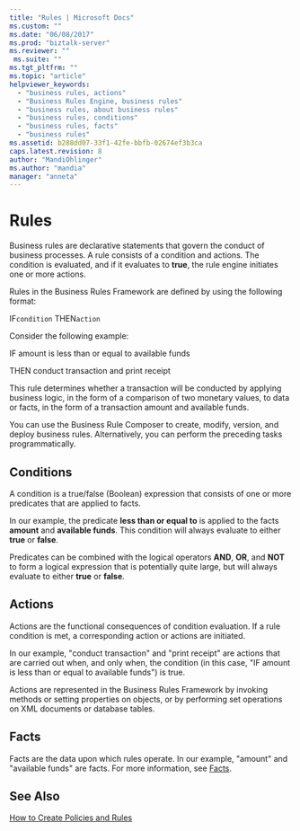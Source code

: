 ```yaml
---
title: "Rules | Microsoft Docs"
ms.custom: ""
ms.date: "06/08/2017"
ms.prod: "biztalk-server"
ms.reviewer: ""
 ms.suite: ""
ms.tgt_pltfrm: ""
ms.topic: "article"
helpviewer_keywords: 
  - "business rules, actions"
  - "Business Rules Engine, business rules"
  - "business rules, about business rules"
  - "business rules, conditions"
  - "business rules, facts"
  - "business rules"
ms.assetid: b288dd07-33f1-42fe-bbfb-02674ef3b3ca
caps.latest.revision: 8
author: "MandiOhlinger"
ms.author: "mandia"
manager: "anneta"
---
```

# Rules
Business rules are declarative statements that govern the conduct of business processes. A rule consists of a condition and actions. The condition is evaluated, and if it evaluates to **true**, the rule engine initiates one or more actions.  
  
 Rules in the Business Rules Framework are defined by using the following format:  
  
 IF`condition` THEN`action`  
  
 Consider the following example:  
  
 IF amount is less than or equal to available funds  
  
 THEN conduct transaction and print receipt  
  
 This rule determines whether a transaction will be conducted by applying business logic, in the form of a comparison of two monetary values, to data or facts, in the form of a transaction amount and available funds.  
  
 You can use the Business Rule Composer to create, modify, version, and deploy business rules. Alternatively, you can perform the preceding tasks programmatically.  
  
## Conditions  
 A condition is a true/false (Boolean) expression that consists of one or more predicates that are applied to facts.  
  
 In our example, the predicate **less than or equal to** is applied to the facts **amount** and **available funds**. This condition will always evaluate to either **true** or **false**.  
  
 Predicates can be combined with the logical operators **AND**, **OR**, and **NOT** to form a logical expression that is potentially quite large, but will always evaluate to either **true** or **false**.  
  
## Actions  
 Actions are the functional consequences of condition evaluation. If a rule condition is met, a corresponding action or actions are initiated.  
  
 In our example, "conduct transaction" and "print receipt" are actions that are carried out when, and only when, the condition (in this case, "IF amount is less than or equal to available funds") is true.  
  
 Actions are represented in the Business Rules Framework by invoking methods or setting properties on objects, or by performing set operations on XML documents or database tables.  
  
## Facts  
 Facts are the data upon which rules operate. In our example, "amount" and "available funds" are facts. For more information, see [Facts](../core/facts.md).  
  
## See Also  
 [How to Create Policies and Rules](../core/how-to-create-policies-and-rules.md)